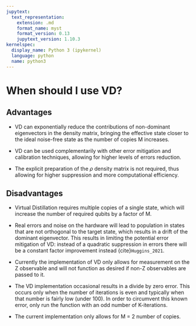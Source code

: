 ```yaml
---
jupytext:
  text_representation:
    extension: .md
    format_name: myst
    format_version: 0.13
    jupytext_version: 1.10.3
kernelspec:
  display_name: Python 3 (ipykernel)
  language: python
  name: python3
---
```


# When should I use VD?

## Advantages

- VD can exponentially reduce the contributions of non-dominant eigenvectors in the density matrix, bringing the effective state closer to the ideal noise-free state as the number of copies M increases.

- VD can be used complementarily with other error mitigation and calibration techniques, allowing for higher levels of errors reduction.

- The explicit preparation of the $\rho$ density matrix is not required, thus allowing for higher suppression and more computational efficiency. 


## Disadvantages

 - Virtual Distillation requires multiple copies of a single state, which will increase the number of required qubits by a factor of M. 

- Real errors and noise on the hardware will lead to population in states that are not orthogonal to the target state, which results in a drift of the dominant eigenvector. This results in limiting the potential error mitigation of VD:  instead of a quadratic suppression in errors there will be a constant factor improvement instead {cite}`Huggins_2021`.

- Currently the implementation of VD only allows for measurement on the Z observable and will not function as desired if non-Z observables are passed to it.

- The VD implementation occasional results in a divide by zero error. This occurs only when the number of iterations is even and typically when that number is fairly low (under 100). In order to circumvent this known error, only run the function with an odd number of K-iterations.

- The current implementation only allows for M = 2 number of copies.